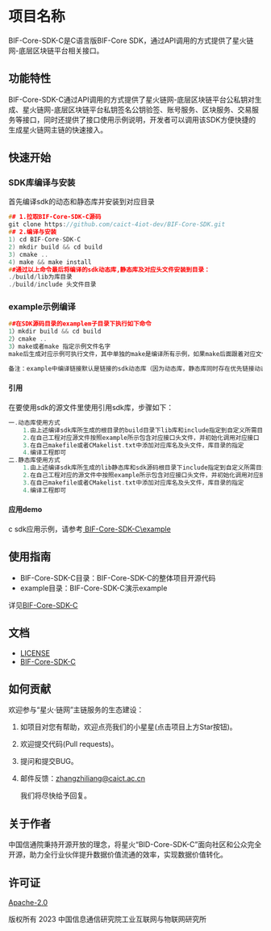 # 项目名称

BIF-Core-SDK-C是C语言版BIF-Core SDK，通过API调用的方式提供了星火链网-底层区块链平台相关接口。

## 功能特性

BIF-Core-SDK-C通过API调用的方式提供了星火链网-底层区块链平台公私钥对生成、星火链网-底层区块链平台私钥签名公钥验签、账号服务、区块服务、交易服务等接口，同时还提供了接口使用示例说明，开发者可以调用该SDK方便快捷的生成星火链网主链的快速接入。

## 快速开始

### SDK库编译与安装

首先编译sdk的动态和静态库并安装到对应目录

```c
## 1.拉取BIF-Core-SDK-C源码
git clone https://github.com/caict-4iot-dev/BIF-Core-SDK.git
## 2.编译与安装
1) cd BIF-Core-SDK-C
2) mkdir build && cd build
3) cmake ..
4) make && make install 
##通过以上命令最后将编译的sdk动态库,静态库及对应头文件安装到目录：
./build/lib为库目录
./build/include 头文件目录
```

### example示例编译

```c
##在SDK源码目录的examplem子目录下执行如下命令
1）mkdir build && cd build
2）cmake ..
3）make或者make 指定示例文件名字
make后生成对应示例可执行文件，其中单独的make是编译所有示例，如果make后面跟着对应文件名的方式代表只编译指定的示例。

备注：example中编译链接默认是链接的sdk动态库（因为动态库，静态库同时存在优先链接动态库），如果用要有静态库编译example可执行程序，需要将静态库指定到另外单独的目录，并且除了正常所需头文件要将sdk静态库依赖的3rd第三方头文件和库目录同时指定编译（因为静态库的特殊性，实质上是打包编译阶段就要集成编译进去，所以除了业务正常的头文件还需要将依赖的头文件及库同时指定一起编译）
```

#### 引用

在要使用sdk的源文件里使用引用sdk库，步骤如下：

```c
一.动态库使用方式
    1.由上述编译sdk库所生成的根目录的build目录下lib库和include指定到自定义所需目录
    2.在自己工程对应源文件按照example所示包含对应接口头文件，并初始化调用对应接口
    3.在自己makefile或者CMakelist.txt中添加对应库名及头文件，库目录的指定
    4.编译工程即可
二.静态库使用方式
    1.由上述编译sdk库所生成的lib静态库和sdk源码根目录下include指定到自定义所需目录
    2.在自己工程对应的源文件中按照example所示包含对应接口头文件，并初始化调用对应接口
    3.在自己makefile或者CMakelist.txt中添加对应库名及头文件，库目录的指定
    4.编译工程即可
```

#### 应用demo

c sdk应用示例，请参考[ BIF-Core-SDK-C\example](example)

## 使用指南
- BIF-Core-SDK-C目录：BIF-Core-SDK-C的整体项目开源代码  
- example目录：BIF-Core-SDK-C演示example 

详见[BIF-Core-SDK-C](./docs/SDK_design_for_C.md)

## 文档

- [LICENSE](./LICENSE)
- [BIF-Core-SDK-C](https://bif-core-dev-doc.readthedocs.io/zh_CN/v1.0.0/index.html)

## 如何贡献

欢迎参与“星火·链网”主链服务的生态建设：

1. 如项目对您有帮助，欢迎点亮我们的小星星(点击项目上方Star按钮)。

2. 欢迎提交代码(Pull requests)。

3. 提问和提交BUG。

4. 邮件反馈：zhangzhiliang@caict.ac.cn

   我们将尽快给予回复。
   
## 关于作者

中国信通院秉持开源开放的理念，将星火“BID-Core-SDK-C”面向社区和公众完全开源，助力全行业伙伴提升数据价值流通的效率，实现数据价值转化。

## 许可证

[Apache-2.0](http://www.apache.org/licenses/LICENSE-2.0)

版权所有 2023 中国信息通信研究院工业互联网与物联网研究所

